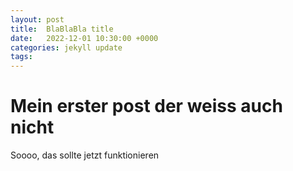 ```yaml
---
layout: post
title:  BlaBlaBla title
date:   2022-12-01 10:30:00 +0000
categories: jekyll update
tags:   
---
```

# Mein erster post der weiss auch nicht



Soooo, das sollte jetzt funktionieren





